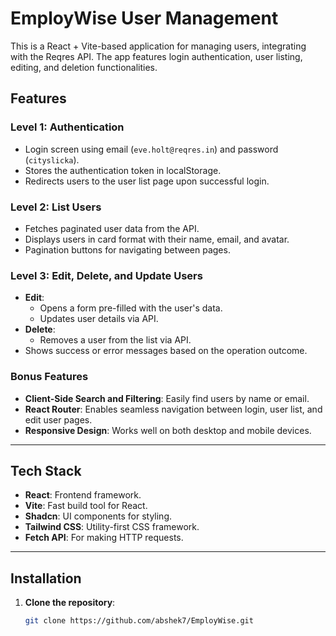 # EmployWise User Management

This is a React + Vite-based application for managing users, integrating with the Reqres API. The app features login authentication, user listing, editing, and deletion functionalities.

## Features

### Level 1: Authentication
- Login screen using email (`eve.holt@reqres.in`) and password (`cityslicka`).
- Stores the authentication token in localStorage.
- Redirects users to the user list page upon successful login.

### Level 2: List Users
- Fetches paginated user data from the API.
- Displays users in card format with their name, email, and avatar.
- Pagination buttons for navigating between pages.

### Level 3: Edit, Delete, and Update Users
- **Edit**: 
  - Opens a form pre-filled with the user's data.
  - Updates user details via API.
- **Delete**: 
  - Removes a user from the list via API.
- Shows success or error messages based on the operation outcome.

### Bonus Features
- **Client-Side Search and Filtering**: Easily find users by name or email.
- **React Router**: Enables seamless navigation between login, user list, and edit user pages.
- **Responsive Design**: Works well on both desktop and mobile devices.

---

## Tech Stack

- **React**: Frontend framework.
- **Vite**: Fast build tool for React.
- **Shadcn**: UI components for styling.
- **Tailwind CSS**: Utility-first CSS framework.
- **Fetch API**: For making HTTP requests.

---

## Installation

1. **Clone the repository**:
   ```bash
   git clone https://github.com/abshek7/EmployWise.git
